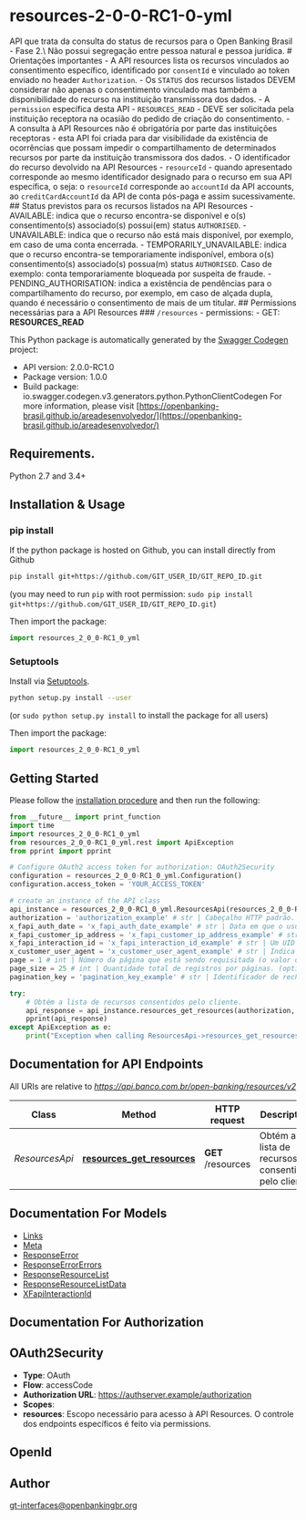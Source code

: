 # resources-2-0-0-RC1-0-yml
API que trata da consulta do status de recursos para o Open Banking Brasil - Fase 2.\\ Não possui segregação entre pessoa natural e pessoa jurídica.  # Orientações importantes - A API resources lista os recursos vinculados ao consentimento específico, identificado por `consentId` e vinculado ao token enviado no header `Authorization`. - Os `STATUS` dos recursos listados DEVEM considerar não apenas o consentimento vinculado mas também a disponibilidade do recurso na instituição transmissora dos dados. - A `permission` específica desta API  - `RESOURCES_READ` - DEVE ser solicitada pela instituição receptora na ocasião do pedido de criação do consentimento. - A consulta à API Resources não é obrigatória por parte das instituições receptoras - esta API foi criada para dar visibilidade da existência de ocorrências que possam impedir o compartilhamento de determinados recursos por parte da instituição transmissora dos dados. - O identificador do recurso devolvido na API Resources - `resourceId` - quando apresentado corresponde ao mesmo identificador designado para o recurso em sua API específica, o seja: o `resourceId` corresponde ao `accountId` da API accounts, ao `creditCardAccountId` da API de conta pós-paga e assim sucessivamente.  ## Status previstos para os recursos listados na API Resources - AVAILABLE: indica que o recurso encontra-se disponível e o(s) consentimento(s) associado(s) possui(em) status `AUTHORISED`. - UNAVAILABLE: indica que o recurso não está mais disponível, por exemplo, em caso de uma conta encerrada. - TEMPORARILY_UNAVAILABLE: indica que o recurso encontra-se temporariamente indisponível, embora o(s) consentimento(s) associado(s) possua(m) status `AUTHORISED`.   Caso de exemplo: conta temporariamente bloqueada por suspeita de fraude. - PENDING_AUTHORISATION: indica a existência de pendências para o compartilhamento do recurso, por exemplo, em caso de alçada dupla, quando é necessário o consentimento de mais de um titular.  ## Permissions necessárias para a API Resources ### `/resources`   - permissions:     - GET: **RESOURCES_READ** 

This Python package is automatically generated by the [Swagger Codegen](https://github.com/swagger-api/swagger-codegen) project:

- API version: 2.0.0-RC1.0
- Package version: 1.0.0
- Build package: io.swagger.codegen.v3.generators.python.PythonClientCodegen
For more information, please visit [https://openbanking-brasil.github.io/areadesenvolvedor/](https://openbanking-brasil.github.io/areadesenvolvedor/)

## Requirements.

Python 2.7 and 3.4+

## Installation & Usage
### pip install

If the python package is hosted on Github, you can install directly from Github

```sh
pip install git+https://github.com/GIT_USER_ID/GIT_REPO_ID.git
```
(you may need to run `pip` with root permission: `sudo pip install git+https://github.com/GIT_USER_ID/GIT_REPO_ID.git`)

Then import the package:
```python
import resources_2_0_0-RC1_0_yml 
```

### Setuptools

Install via [Setuptools](http://pypi.python.org/pypi/setuptools).

```sh
python setup.py install --user
```
(or `sudo python setup.py install` to install the package for all users)

Then import the package:
```python
import resources_2_0_0-RC1_0_yml
```

## Getting Started

Please follow the [installation procedure](#installation--usage) and then run the following:

```python
from __future__ import print_function
import time
import resources_2_0_0-RC1_0_yml
from resources_2_0_0-RC1_0_yml.rest import ApiException
from pprint import pprint

# Configure OAuth2 access token for authorization: OAuth2Security
configuration = resources_2_0_0-RC1_0_yml.Configuration()
configuration.access_token = 'YOUR_ACCESS_TOKEN'

# create an instance of the API class
api_instance = resources_2_0_0-RC1_0_yml.ResourcesApi(resources_2_0_0-RC1_0_yml.ApiClient(configuration))
authorization = 'authorization_example' # str | Cabeçalho HTTP padrão. Permite que as credenciais sejam fornecidas dependendo do tipo de recurso solicitado
x_fapi_auth_date = 'x_fapi_auth_date_example' # str | Data em que o usuário logou pela última vez com o receptor. Representada de acordo com a [RFC7231](https://tools.ietf.org/html/rfc7231).Exemplo: Sun, 10 Sep 2017 19:43:31 UTC (optional)
x_fapi_customer_ip_address = 'x_fapi_customer_ip_address_example' # str | O endereço IP do usuário se estiver atualmente logado com o receptor. (optional)
x_fapi_interaction_id = 'x_fapi_interaction_id_example' # str | Um UID [RFC4122](https://tools.ietf.org/html/rfc4122) usado como um ID de correlação. Se fornecido, o transmissor deve \"reproduzir\" esse valor no cabeçalho de resposta. (optional)
x_customer_user_agent = 'x_customer_user_agent_example' # str | Indica o user-agent que o usuário utiliza. (optional)
page = 1 # int | Número da página que está sendo requisitada (o valor da primeira página é 1). (optional) (default to 1)
page_size = 25 # int | Quantidade total de registros por páginas. (optional) (default to 25)
pagination_key = 'pagination_key_example' # str | Identificador de rechamada, utilizado para evitar a contagem de chamadas ao endpoint durante a paginação. (optional)

try:
    # Obtém a lista de recursos consentidos pelo cliente.
    api_response = api_instance.resources_get_resources(authorization, x_fapi_auth_date=x_fapi_auth_date, x_fapi_customer_ip_address=x_fapi_customer_ip_address, x_fapi_interaction_id=x_fapi_interaction_id, x_customer_user_agent=x_customer_user_agent, page=page, page_size=page_size, pagination_key=pagination_key)
    pprint(api_response)
except ApiException as e:
    print("Exception when calling ResourcesApi->resources_get_resources: %s\n" % e)
```

## Documentation for API Endpoints

All URIs are relative to *https://api.banco.com.br/open-banking/resources/v2*

Class | Method | HTTP request | Description
------------ | ------------- | ------------- | -------------
*ResourcesApi* | [**resources_get_resources**](docs/ResourcesApi.md#resources_get_resources) | **GET** /resources | Obtém a lista de recursos consentidos pelo cliente.

## Documentation For Models

 - [Links](docs/Links.md)
 - [Meta](docs/Meta.md)
 - [ResponseError](docs/ResponseError.md)
 - [ResponseErrorErrors](docs/ResponseErrorErrors.md)
 - [ResponseResourceList](docs/ResponseResourceList.md)
 - [ResponseResourceListData](docs/ResponseResourceListData.md)
 - [XFapiInteractionId](docs/XFapiInteractionId.md)

## Documentation For Authorization


## OAuth2Security

- **Type**: OAuth
- **Flow**: accessCode
- **Authorization URL**: https://authserver.example/authorization
- **Scopes**: 
 - **resources**: Escopo necessário para acesso à API Resources. O controle dos endpoints específicos é feito via permissions.

## OpenId



## Author

gt-interfaces@openbankingbr.org
